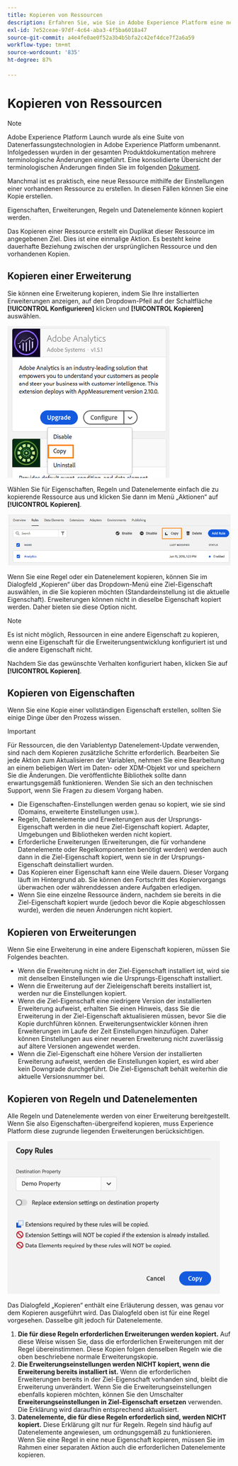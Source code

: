 ```yaml
---
title: Kopieren von Ressourcen
description: Erfahren Sie, wie Sie in Adobe Experience Platform eine neue Tag-Ressource mit den Einstellungen einer schon vorhandenen Tag-Ressource erstellen.
exl-id: 7e52ceae-97df-4c64-aba3-4f5ba6018a47
source-git-commit: a4e4fe0ae0f52a3b4b5bfa2c42ef4dce7f2a6a59
workflow-type: tm+mt
source-wordcount: '835'
ht-degree: 87%

---
```


# Kopieren von Ressourcen

>[!NOTE]
>
>Adobe Experience Platform Launch wurde als eine Suite von Datenerfassungstechnologien in Adobe Experience Platform umbenannt. Infolgedessen wurden in der gesamten Produktdokumentation mehrere terminologische Änderungen eingeführt. Eine konsolidierte Übersicht der terminologischen Änderungen finden Sie im folgenden [Dokument](../../term-updates.md).

Manchmal ist es praktisch, eine neue Ressource mithilfe der Einstellungen einer vorhandenen Ressource zu erstellen. In diesen Fällen können Sie eine Kopie erstellen.

Eigenschaften, Erweiterungen, Regeln und Datenelemente können kopiert werden.

Das Kopieren einer Ressource erstellt ein Duplikat dieser Ressource im angegebenen Ziel. Dies ist eine einmalige Aktion. Es besteht keine dauerhafte Beziehung zwischen der ursprünglichen Ressource und den vorhandenen Kopien.

## Kopieren einer Erweiterung

Sie können eine Erweiterung kopieren, indem Sie Ihre installierten Erweiterungen anzeigen, auf den Dropdown-Pfeil auf der Schaltfläche **[!UICONTROL Konfigurieren]** klicken und **[!UICONTROL Kopieren]** auswählen.

![Kopieren der Analytics-Erweiterung](../../images/copy-initiate-extension.png)

Wählen Sie für Eigenschaften, Regeln und Datenelemente einfach die zu kopierende Ressource aus und klicken Sie dann im Menü „Aktionen“ auf **[!UICONTROL Kopieren]**.

![Kopieren der Analytics-Regel](../../images/copy-initiate-rule.png)

Wenn Sie eine Regel oder ein Datenelement kopieren, können Sie im Dialogfeld „Kopieren“ über das Dropdown-Menü eine Ziel-Eigenschaft auswählen, in die Sie kopieren möchten (Standardeinstellung ist die aktuelle Eigenschaft). Erweiterungen können nicht in dieselbe Eigenschaft kopiert werden. Daher bieten sie diese Option nicht.

>[!NOTE]
>
>Es ist nicht möglich, Ressourcen in eine andere Eigenschaft zu kopieren, wenn eine Eigenschaft für die Erweiterungsentwicklung konfiguriert ist und die andere Eigenschaft nicht.

Nachdem Sie das gewünschte Verhalten konfiguriert haben, klicken Sie auf **[!UICONTROL Kopieren]**.

## Kopieren von Eigenschaften

Wenn Sie eine Kopie einer vollständigen Eigenschaft erstellen, sollten Sie einige Dinge über den Prozess wissen.

>[!IMPORTANT]
>
>Für Ressourcen, die den Variablentyp Datenelement-Update verwenden, sind nach dem Kopieren zusätzliche Schritte erforderlich. Bearbeiten Sie jede Aktion zum Aktualisieren der Variablen, nehmen Sie eine Bearbeitung an einem beliebigen Wert im Daten- oder XDM-Objekt vor und speichern Sie die Änderungen. Die veröffentlichte Bibliothek sollte dann erwartungsgemäß funktionieren. Wenden Sie sich an den technischen Support, wenn Sie Fragen zu diesem Vorgang haben.

* Die Eigenschaften-Einstellungen werden genau so kopiert, wie sie sind (Domains, erweiterte Einstellungen usw.).
* Regeln, Datenelemente und Erweiterungen aus der Ursprungs-Eigenschaft werden in die neue Ziel-Eigenschaft kopiert. Adapter, Umgebungen und Bibliotheken werden nicht kopiert.
* Erforderliche Erweiterungen (Erweiterungen, die für vorhandene Datenelemente oder Regelkomponenten benötigt werden) werden auch dann in die Ziel-Eigenschaft kopiert, wenn sie in der Ursprungs-Eigenschaft deinstalliert wurden.
* Das Kopieren einer Eigenschaft kann eine Weile dauern. Dieser Vorgang läuft im Hintergrund ab. Sie können den Fortschritt des Kopiervorgangs überwachen oder währenddessen andere Aufgaben erledigen.
* Wenn Sie eine einzelne Ressource ändern, nachdem sie bereits in die Ziel-Eigenschaft kopiert wurde (jedoch bevor die Kopie abgeschlossen wurde), werden die neuen Änderungen nicht kopiert.

## Kopieren von Erweiterungen

Wenn Sie eine Erweiterung in eine andere Eigenschaft kopieren, müssen Sie Folgendes beachten.

* Wenn die Erweiterung nicht in der Ziel-Eigenschaft installiert ist, wird sie mit denselben Einstellungen wie die Ursprungs-Eigenschaft installiert.
* Wenn die Erweiterung auf der Zieleigenschaft bereits installiert ist, werden nur die Einstellungen kopiert.
* Wenn die Ziel-Eigenschaft eine niedrigere Version der installierten Erweiterung aufweist, erhalten Sie einen Hinweis, dass Sie die Erweiterung in der Ziel-Eigenschaft aktualisieren müssen, bevor Sie die Kopie durchführen können. Erweiterungsentwickler können ihren Erweiterungen im Laufe der Zeit Einstellungen hinzufügen. Daher können Einstellungen aus einer neueren Erweiterung nicht zuverlässig auf ältere Versionen angewendet werden.
* Wenn die Ziel-Eigenschaft eine höhere Version der installierten Erweiterung aufweist, werden die Einstellungen kopiert, es wird aber kein Downgrade durchgeführt. Die Ziel-Eigenschaft behält weiterhin die aktuelle Versionsnummer bei.

## Kopieren von Regeln und Datenelementen

Alle Regeln und Datenelemente werden von einer Erweiterung bereitgestellt. Wenn Sie also Eigenschaften-übergreifend kopieren, muss Experience Platform diese zugrunde liegenden Erweiterungen berücksichtigen.

![Kopieren einer Regel in meine Demo-Property](../../images/copy-rules-dialog1.png)

Das Dialogfeld „Kopieren“ enthält eine Erläuterung dessen, was genau vor dem Kopieren ausgeführt wird. Das Dialogfeld oben ist für eine Regel vorgesehen. Dasselbe gilt jedoch für Datenelemente.

1. **Die für diese Regeln erforderlichen Erweiterungen werden kopiert.** Auf diese Weise wissen Sie, dass die erforderlichen Erweiterungen mit der Regel übereinstimmen. Diese Kopien folgen denselben Regeln wie die oben beschriebene normale Erweiterungskopie.
1. **Die Erweiterungseinstellungen werden NICHT kopiert, wenn die Erweiterung bereits installiert ist.** Wenn die erforderlichen Erweiterungen bereits in der Ziel-Eigenschaft vorhanden sind, bleibt die Erweiterung unverändert. Wenn Sie die Erweiterungseinstellungen ebenfalls kopieren möchten, können Sie den Umschalter **Erweiterungseinstellungen in Ziel-Eigenschaft ersetzen** verwenden. Die Erklärung wird daraufhin entsprechend aktualisiert.
1. **Datenelemente, die für diese Regeln erforderlich sind, werden NICHT kopiert.** Diese Erklärung gilt nur für Regeln. Regeln sind häufig auf Datenelemente angewiesen, um ordnungsgemäß zu funktionieren. Wenn Sie eine Regel in eine neue Eigenschaft kopieren, müssen Sie im Rahmen einer separaten Aktion auch die erforderlichen Datenelemente kopieren.
